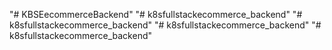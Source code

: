 "# KBSEecommerceBackend" 
"# k8sfullstackecommerce_backend" 
"# k8sfullstackecommerce_backend" 
"# k8sfullstackecommerce_backend" 
"# k8sfullstackecommerce_backend" 
